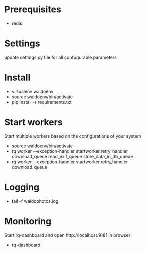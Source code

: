 # Prerequisites
  - redis

# Settings
update settings.py file for all confugurable parameters

# Install
  - virtualenv waldoenv
  - source waldoenv/bin/activate
  - pip install -r requirements.txt
  

# Start workers
Start multiple workers based on the configurations of your system
  - source waldoenv/bin/activate
  - rq  worker --exception-handler startworker.retry_handler  download_queue read_exif_queue store_data_in_db_queue
  - rq  worker --exception-handler startworker.retry_handler  download_queue
  
# Logging
  - tail -f waldophotos.log
  
# Monitoring
Start rq-dashboard and open http://localhost:9181 in browser
  - rq-dashboard
  